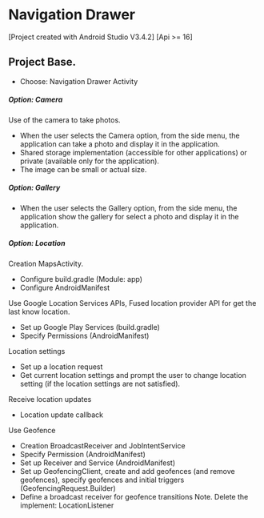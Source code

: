 # Navigation Drawer

[Project created with Android Studio V3.4.2] [Api >= 16]

## Project Base.
* Choose: Navigation Drawer Activity

##### Option: Camera
Use of the camera to take photos.
* When the user selects the Camera option, from the side menu, the application can take a photo and display it in the application.
* Shared storage implementation (accessible for other applications) or private (available only for the application).
* The image can be small or actual size.

##### Option: Gallery
* When the user selects the Gallery option, from the side menu, the application show the gallery for select a photo and display it in the application.

##### Option: Location
Creation MapsActivity.
* Configure build.gradle (Module: app)
* Configure AndroidManifest

Use Google Location Services APIs, Fused location provider API for get the last know location.
* Set up Google Play Services (build.gradle)
* Specify Permissions (AndroidManifest)

Location settings
* Set up a location request
* Get current location settings and prompt the user to change location setting (if the location settings are not satisfied).

Receive location updates
* Location update callback

Use Geofence
* Creation BroadcastReceiver and JobIntentService
* Specify Permission (AndroidManifest)
* Set up Receiver and Service (AndroidManifest)
* Set up GeofencingClient, create and add geofences (and remove geofences), specify geofences and initial triggers (GeofencingRequest.Builder)
* Define a broadcast receiver for geofence transitions
Note. Delete the implement: LocationListener